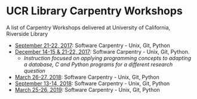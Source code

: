 # UCR Library Carpentry Workshops
A list of Carpentry Workshops delivered at University of California, Riverside Library

+ [September 21-22, 2017](https://ucrlibrary.github.io/2017-09-21-ucr/): Software Carpentry - Unix, Git, Python
+ [December 14-15 & 21-22, 2017](https://ucrlibrary.github.io/2017-12-14-ucr/): Software Carpentry - Unix, Git, Python.
    + _Instruction focused on applying programming concepts to adapting a database, C and Python programs for a different research question_ 
+ [March 26-27, 2018](https://ucrlibrary.github.io/2018-03-26-ucr/): Software Carpentry - Unix, Git, Python
+ [September 13-14, 2018](https://ucrlibrary.github.io/2018-09-13-ucr/): Software Carpentry - Unix, Git, Python
+ [March 25-26, 2019](https://ucrlibrary.github.io/2019-03-25-ucr/): Software Carpentry - Unix, Git, Python
